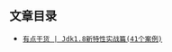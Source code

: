 ## 文章目录
* [`有点干货 | Jdk1.8新特性实战篇(41个案例)`](/notes/itstack-demo-any/2019-12-10-[有点干货]Jdk1.8新特性实战篇(41个案例).md)